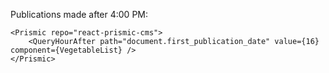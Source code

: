 Publications made after 4:00 PM:

    <Prismic repo="react-prismic-cms">
        <QueryHourAfter path="document.first_publication_date" value={16} component={VegetableList} />
    </Prismic>
